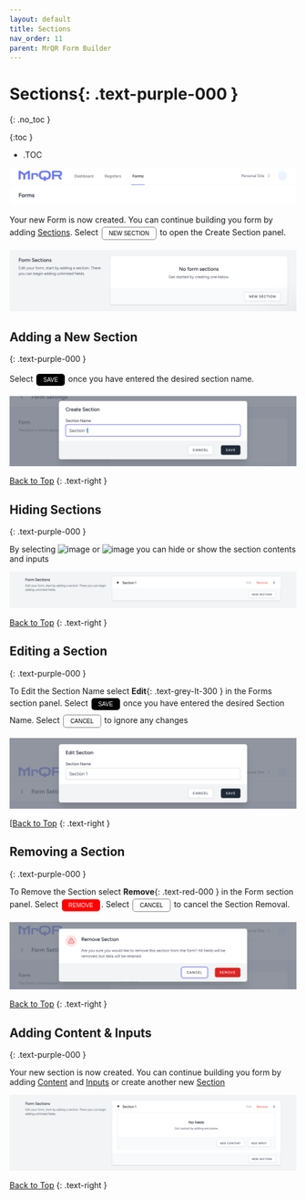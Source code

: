 ```yaml
---
layout: default
title: Sections
nav_order: 11
parent: MrQR Form Builder
---
```

<html>
<head>
<style>
.button {
  padding: 5px 12px;
  text-align: center;
  text-decoration: none;
  display: inline-block;
  font-size: 10px;
  margin: 4px 2px;
  cursor: pointer; }
.button1 {background-color: black;}
.button2 {background-color: white;}
.button3 {background-color: Red;}
.button1 {color: white;}
.button2 {color: black;}
.button3 {color: white;}
.button1 {border: none;}
.button2 {border: 1px solid grey}
.button3 {border: none;}
.button1 {border-radius: 5px;}
.button2 {border-radius: 5px;}
.button3 {border-radius: 5px;}
</style>
</head>
</html>

# **Sections**{: .text-purple-000 }
{: .no_toc }

{:toc }
- .TOC
  
![MrQR Form Builder](/assets/images/Forms/MrQR_Forms_Header.png "Header")

Your new Form is now created. You can continue building you form by adding [Sections](https://docs.mrqr.me/FormBuilder/Section). 
Select <button class="button button2">NEW SECTION</button> to open the Create Section panel.

![MrQR Form Builder](/assets/images/Forms/MrQR_Form__NewSection_Create.png "Create Form")

## Adding a New Section
{: .text-purple-000 }

Select <button class="button button1">SAVE</button> once you have entered the desired section name.

![MrQR Form Builder](/assets/images/Forms/MrQR_Form_New_Section_Create.png "Create Section")

[Back to Top](https://docs.mrqr.me/FormBuilder/Section/)
{: .text-right }

## Hiding Sections
{: .text-purple-000 }

By selecting <img width="100" alt="image" src="https://docs.mrqr.me/assets/images/Forms/MrQR_Section_Expand.png"> or <img width="100" alt="image" src="https://docs.mrqr.me/assets/images/Forms/MrQR_Section_Colapse.png"> you can hide or show the section contents and inputs

![MrQR Form Builder](/assets/images/Forms/MrQR_Section_Colapsed.png "Section Colapsed")

[Back to Top](https://docs.mrqr.me/FormBuilder/Section/)
{: .text-right }

## Editing a Section
{: .text-purple-000 }

To Edit the Section Name select **Edit**{: .text-grey-lt-300 } in the Forms section panel.
Select <button class="button button1">SAVE</button> once you have entered the desired Section Name.
Select <button class="button button2">CANCEL</button> to ignore any changes

![MrQR Form Builder](/assets/images/Forms/MrQR_Section_Edit_Name.png "Edit Name")

[[Back to Top](https://docs.mrqr.me/FormBuilder/Section/)
{: .text-right }

## Removing a Section
{: .text-purple-000 }

To Remove the Section select **Remove**{: .text-red-000 } in the Form section panel.
Select <button class="button button3">REMOVE</button>.
Select <button class="button button2">CANCEL</button> to cancel the Section Removal.

![MrQR Form Builder](/assets/images/Forms/MrQR_Section_Remove.png "Remove")

[Back to Top](https://docs.mrqr.me/FormBuilder/Section/)
{: .text-right }

## Adding Content & Inputs
{: .text-purple-000 }

Your new section is now created. You can continue building you form by adding
[Content](https://docs.mrqr.me/FormBuilder/Content) 
and
[Inputs](https://docs.mrqr.me/FormBuilder/Data_Inputs) 
or create another new 
[Section](https://docs.mrqr.me/FormBuilder/Section) 

![MrQR Form Builder](/assets/images/Forms/MrQR_Form_New_Section_Created.png "Created")

[Back to Top](https://docs.mrqr.me/FormBuilder/Section/)
{: .text-right }
